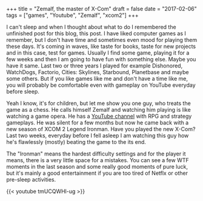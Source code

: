 +++
title = "Zemalf, the master of X-Com"
draft = false
date = "2017-02-06"
tags = ["games", "Youtube", "Zemalf", "xcom2"]
+++

I can't sleep and when I thought about what to do I remembered the unfinished post for this blog, this post. I have liked computer games as I remember, but I don't have time and sometimes even mood for playing them these days. It's coming in waves, like taste for books, taste for new projects and in this case, test for games. Usually I find some game, playing it for a few weeks and then I am going to have fun with something else. Maybe you have it same. Last two or three years I played for example Dishonored, WatchDogs, Factorio, Cities: Skylines, Starbound, Planetbase and maybe some others. But if you like games like me and don't have a time like me, you will probably be comfortable even with gameplay on YouTube everyday before sleep.

Yeah I know, it's for children, but let me show you one guy, who treats the game as a chess. He calls himself Zemalf and watching him playing is like watching a game opera. He has a [YouTube channel](https://www.youtube.com/user/TheZemalf) with RPG and strategy gameplays. He was silent for a few months but now he came back with a new season of XCOM 2 Legend Ironman. Have you played the new X-Com? Last two weeks, everyday before I fell asleep I am watching this guy how he's flawlessly (mostly) beating the game to the its end.

The "Ironman" means the hardest difficulty settings and for the player it means, there is a very little space for a mistakes. You can see a few WTF moments in the last season and some really good moments of pure luck, but it's mainly a good entertainment if you are too tired of Netflx or other pre-sleep activities.

{{< youtube tmUCQWHl-ug >}}
